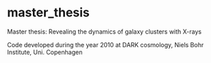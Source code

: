 # master_thesis
Master thesis: Revealing the dynamics of galaxy clusters with X-rays

Code developed during the year 2010 at DARK cosmology, Niels Bohr Institute, Uni. Copenhagen
